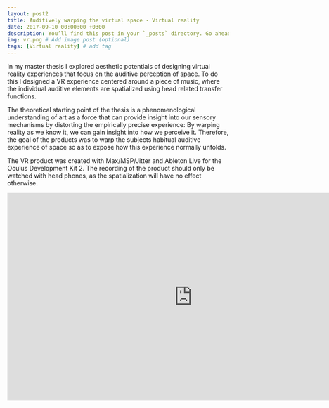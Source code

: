 ```yaml
---
layout: post2
title: Auditively warping the virtual space - Virtual reality
date: 2017-09-10 00:00:00 +0300
description: You’ll find this post in your `_posts` directory. Go ahead and edit it and re-build the site to see your changes. # Add post description (optional)
img: vr.png # Add image post (optional)
tags: [Virtual reality] # add tag
---
```


In my master thesis I explored aesthetic potentials of designing virtual reality experiences that focus on the auditive perception of space. To do this I designed a VR experience centered around a piece of music, where the individual auditive elements are spatialized using head related transfer functions. 

The theoretical starting point of the thesis is a phenomenological understanding of art as a force that can provide insight into our sensory mechanisms by distorting the empirically precise experience: By warping reality as we know it, we can gain insight into how we perceive it. Therefore, the goal of the products was to warp the subjects habitual auditive experience of space so as to expose how this experience normally unfolds.

The VR product was created with Max/MSP/Jitter and Ableton Live for the Oculus Development Kit 2. The recording of the product should only be watched with head phones, as the spatialization will have no effect otherwise.


<iframe width="840" height="472.5" src="https://www.youtube.com/embed/D7QLSPgq-6M" frameborder="0" allowfullscreen></iframe>

